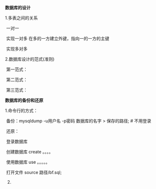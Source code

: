 **数据库的设计**

1.多表之间的关系

​		一对一

​		实现一对多          在多的一方建立外键，指向一的一方的主键

​		实现多对多





2.数据库设计的范式(准则)

​	第一范式：

​	第二范式：

​	第三范式：





**数据库的备份和还原**



1.命令行的方式：

​		备份：mysqldump -u用户名 -p密码 数据库的名字 > 保存的路径;     #    不用登录

​		还原：

​			登录数据库  

​			创建数据库     create  。。。。

​			使用数据库   use 。。。。。

​			打开文件              source 路径/bf.sql;

2.